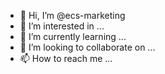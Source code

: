 - 👋 Hi, I’m @ecs-marketing
- 👀 I’m interested in ...
- 🌱 I’m currently learning ...
- 💞️ I’m looking to collaborate on ...
- 📫 How to reach me ...

<!---
ecs-marketing/ecs-marketing is a ✨ special ✨ repository because its `README.md` (this file) appears on your GitHub profile.
You can click the Preview link to take a look at your changes.
--->
